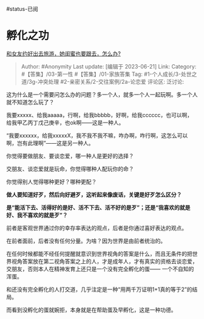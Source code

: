 #status-已阅 
# 孵化之功
[和女友约好出去旅游，她闺蜜也要跟去，怎么办?](https://www.zhihu.com/question/602584344/answer/3082908862)

> Author: #Anonymity
> Last update: [编辑于 2023-06-21]
> Link:
> Category: #【答集】/03-第一性 #【答集】/01-家族答集
> Tag: #1-个人成长/3-处世之道/3g-冲突处理 #2-亲密关系/2-交往案例/2a-论恋爱
> 评论区:
> 泛讨论:

这为什么是一个需要问怎么办的问题？多一个人，就多一个人一起玩啊。多一个人就不知道怎么玩了？

我要xxxxx、给我aaaaa，行啊，给我bbbbb，好啊，给我cccccc，也可以啊，给我甲乙丙丁戊己庚辛，也ok啊——这是一种人。

“我要xxxxxx，给我xxxxxX，我不我不我不嘛，咋办啊，咋行啊，这怎么可以啊，岂有此理啊”——这是另一种人。

你觉得要做朋友、要谈恋爱，哪一种人是更好的选择？

交朋友、谈恋爱就是玩命，你觉得哪种人配玩你的命？

你觉得别人觉得哪种更好？哪种更配？

**做人要知道好歹，然后向好避歹，这听起来像废话，关键是好歹怎么区分？**

**是“能活下去、活得好的是好、活不下去、活不好的是歹”；还是“我喜欢的就是好、我不喜欢的就是歹”？**

前者是客观世界通过你的幸存率表达的观点，后者是你通过喜好表达的观点。

在前者面前，后者没有任何分量。为啥？因为世界是由前者统治的。

在任何时候都能不经任何提醒就意识到世界视角的答案是什么，而且无条件的把世界视角答案放在第二视角答案之上的人，才是成年人，才有真实的资格去谈恋爱，交朋友，否则本人在精神发育上还只是一个没有完全孵化的蛋—— 一个不自知的浑蛋。

和还没有完全孵化的人打交道，几乎注定是一种“用两千万证明1+1真的等于2”的结局。

而看到没孵化的蛋就婉拒，本身就是在帮助蛋及早孵化，这是一种功德。
